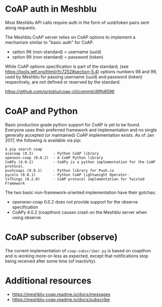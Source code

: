 CoAP auth in Meshblu
====================

Most Meshblu API calls require auth in the form of
uuid/token pairs sent along requests.

The Meshblu CoAP server relies on CoAP options to
implement a mechanism similar to "basic auth" for CoAP.

- option 98 (non-standard) = username (uuid)
- option 99 (non-standard) = password (token)

While CoAP options specification is part of the standard,
(see https://tools.ietf.org/html/rfc7252#section-5.4)
options numbers 98 and 99, used by Meshblu for passing
username (uuid) and password (token) respectively,
are not defined or reserved by the standard.

https://github.com/octoblu/coap-cli/commit/d9fb8596


CoAP and Python
===============

Basic production grade python support for CoAP is yet to be found.
Everyone uses their preferred framework and implementation and no
single generally accepted (or maintained) CoAP implementation exists.
As of Jan 2017, the following is available via pip:

    $ pip search coap
    aiocoap (0.3)         - Python CoAP library
    openwsn-coap (0.0.2)  - A CoAP Python library
    CoAPy (4.0.2)         - CoAPy is a python implementation for the CoAP protocol.
    pushcoapi (0.0.1)     - Python library for Push.co
    pycolo (0.0.1)        - Python CoAP lightweight Operator.
    txThings (0.2.0)      - CoAP protocol implementation for Twisted Framework

The two basic non-framework-oriented implementation have their gotchas:
- openwsn-coap 0.0.2 does not provide support for the observe specification
- CoAPy 4.0.2 (coapthon) causes crash on the Meshblu server when using observe


CoAP subscriber (observe)
=========================

The current implementation of `coap-subscriber.py` is based on coapthon
and is working more-or-less as expected, except that notifications stop
being received after some time (of inactivity).


Additional resources
====================

- https://meshblu-coap.readme.io/docs/messages
- https://meshblu-coap.readme.io/docs/subscribe
